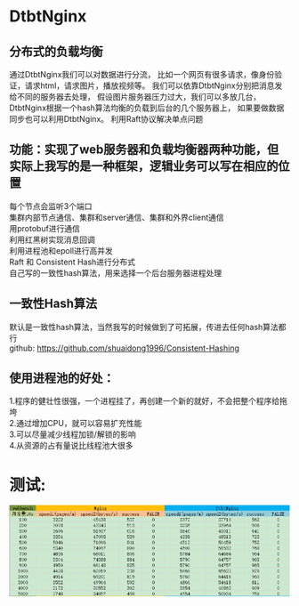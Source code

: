 # DtbtNginx
分布式的负载均衡
---
通过DtbtNginx我们可以对数据进行分流，
比如一个网页有很多请求，像身份验证，请求html，请求图片，播放视频等。
我们可以依靠DtbtNginx分别把消息发给不同的服务器去处理，
假设图片服务器压力过大，我们可以多放几台，
DtbtNginx根据一个hash算法均衡的负载到后台的几个服务器上，
如果要做数据同步也可以利用DtbtNginx。
利用Raft协议解决单点问题

功能：实现了web服务器和负载均衡器两种功能，但实际上我写的是一种框架，逻辑业务可以写在相应的位置
---

每个节点会监听3个端口<br/>
集群内部节点通信、集群和server通信、集群和外界client通信<br/>
用protobuf进行通信<br/>
利用红黑树实现消息回调<br/>
利用进程池和epoll进行高并发<br/>
Raft 和 Consistent Hash进行分布式<br/>
自己写的一致性hash算法，用来选择一个后台服务器进程处理<br/>

一致性Hash算法
---
默认是一致性hash算法，当然我写的时候做到了可拓展，传进去任何hash算法都行<br/>
github: https://github.com/shuaidong1996/Consistent-Hashing

使用进程池的好处：
---
1.程序的健壮性很强，一个进程挂了，再创建一个新的就好，不会把整个程序给拖垮<br/>
2.通过增加CPU，就可以容易扩充性能<br/>
3.可以尽量减少线程加锁/解锁的影响<br/>
4.从资源的占有量说比线程池大很多<br/>

测试:
===
![dong](https://raw.githubusercontent.com/shuaidong1996/DtbtNginx/master/html/images/webServerTest.png)